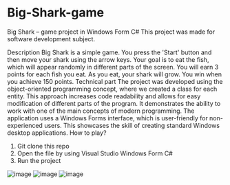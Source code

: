 # Big-Shark-game

Big Shark – game project in Windows Form C#	
This project was made for software development subject.

Description
Big Shark is a simple game. You press the 'Start' button and then move your shark using the arrow keys. Your goal is to eat the fish, which will appear randomly in different parts of the screen. You will earn 3 points for each fish you eat. As you eat, your shark will grow. You win when you achieve 150 points.
Technical part
The project was developed using the object-oriented programming concept, where we created a class for each entity. This approach increases code readability and allows for easy modification of different parts of the program. 
It demonstrates the ability to work with one of the main concepts of modern programming. 
The application uses a Windows Forms interface, which is user-friendly for non-experienced users. This showcases the skill of creating standard Windows desktop applications.
How to play?
1.	Git clone this repo
2.	Open the file by using Visual Studio Windows Form C#
3.	Run the project 

![image](https://github.com/user-attachments/assets/87965abe-d85a-46a1-b93d-7a8cfe9264f9)
![image](https://github.com/user-attachments/assets/66489b07-3d2a-448c-9a73-6e15d3c858b0)
![image](https://github.com/user-attachments/assets/1cf697de-d63d-4751-b21b-90c520389fce)



